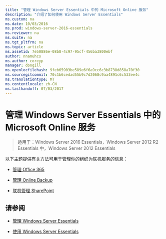 ```yaml
---
title: "管理 Windows Server Essentials 中的 Microsoft Online 服务"
description: "介绍了如何使用 Windows Server Essentials"
ms.custom: na
ms.date: 10/03/2016
ms.prod: windows-server-2016-essentials
ms.reviewer: na
ms.suite: na
ms.tgt_pltfrm: na
ms.topic: article
ms.assetid: 7e50886e-08b8-4c97-95cf-456ba3800ebf
author: nnamuhcs
ms.author: coreyp
manager: dongill
ms.openlocfilehash: 9feb65903be589e6f6a9cc6c3b8738d858a70f30
ms.sourcegitcommit: 70c1b6cedad55b9c7d2068c9aa4891c6c533ee4c
ms.translationtype: MT
ms.contentlocale: zh-CN
ms.lasthandoff: 07/03/2017
---
```

# <a name="manage-microsoft-online-services-in-windows-server-essentials"></a>管理 Windows Server Essentials 中的 Microsoft Online 服务

>适用于：Windows Server 2016 Essentials，Windows Server 2012 R2 Essentials 中，Windows Server 2012 Essentials

以下主题提供有关方法可用于管理你的组织为联机服务的信息：  
  
-   [管理 Office 365](Manage-Office-365-in-Windows-Server-Essentials.md)   
  
-   [管理 Online Backup](Manage-Online-Backup-in-Windows-Server-Essentials.md)  
  
-   [联机管理 SharePoint](Manage-SharePoint-Online-in-Windows-Server-Essentials.md)  
  
## <a name="see-also"></a>请参阅  
  
-   [管理 Windows Server Essentials](Manage-Windows-Server-Essentials.md)  
  
-   [使用 Windows Server Essentials](../use/Use-Windows-Server-Essentials.md)